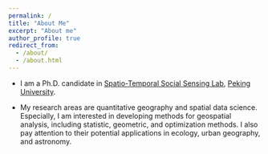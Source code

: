 ```yaml
---
permalink: /
title: "About Me"
excerpt: "About me"
author_profile: true
redirect_from: 
  - /about/
  - /about.html
---
```


* I am a Ph.D. candidate in [Spatio-Temporal Social Sensing Lab](https://geos3.netlify.app/), [Peking University](https://www.pku.edu.cn).   

* My research areas are quantitative geography and spatial data science. Especially, I am interested in developing methods for geospatial analysis, including statistic, geometric, and optimization methods. I also pay attention to their potential applications in ecology, urban geography, and astronomy. 
